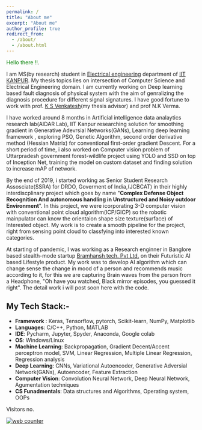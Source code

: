 ```yaml
---
permalink: /
title: "About me"
excerpt: "About me"
author_profile: true
redirect_from: 
  - /about/
  - /about.html
---
```


<span style="color:green">Hello there !!</span>.

I am MS(by research) student in [Electrical engineering](https://www.iitk.ac.in/ee/pg-students-stream-wise-list#caa) department of [IIT KANPUR](https://www.iitk.ac.in/). My thesis topics lies on intersection of Computer Science and Electrical Engineering domain. I am currently working on Deep learning based fault diagnosis of physical system with the aim of genralizing the diagnosis procedure for different signal signatures. I have good fortune to work with  prof. [K S Venkatesh](http://home.iitk.ac.in/~venkats/)(my thesis advisor) and prof N.K Verma.

I have worked around 8 months in Artificial intelligence data analaytics research lab(AIDAR Lab), IIT Kanpur researching solution for smoothing gradient in Generative Adevrsial Networks(GANs), Learning deep learning framework , exploring PSO, Genetic Algorithm, second order derivative method (Hessian Matrix) for conventional first-order gradient Descent. For a short period of time, i also worked on Computer vision problem of Uttarpradesh government forest-wildlife project using YOLO and SSD on top of Inception Net, training the model on custom dataset and finding solution to increase mAP of network.

By the end of 2019, i started working as Senior Student Research Assosciate(SSRA) for DRDO, Goverment of India,(JCBCAT) in their highly interdiscplinary project which goes by name "__Complex Defense Object Recognition And autonomous handling in Unstructured and Noisy outdoor Environment__". In this project, we were icorporating 3-D computer vision with conventional point cloud algorithm(ICP/GICP) so the robotic mainpulator can know the orientaion shape size texture(surface) of Interested object. My work is to create a smooth pipeline for the project, right from sensing point cloud to classfying into interested known categories.

At starting of pandemic, I was working as a Research enginner in Banglore based stealth-mode startup [Bramhansh tech. Pvt Ltd.](https://bramhansh.in/) on their Futuristic AI based Lifestyle product. My work was to develop AI algorithm which can change sense the change in mood of a person and recommends music according to it, for this we are capturing Brain waves from the person from a Headphone, "Oh have you watched, Black mirror episodes, you guessed it right". The detail work i will post soon here with the code. 

## __My Tech Stack:-__ 
- __Framework__ : Keras, Tensorflow, pytorch, Scikit-learn, NumPy, Matplotlib
- __Languages__: C/C++, Python, MATLAB
- __IDE__: Pycharm, Jupyter, Spyder, Anaconda, Google colab
- __OS__: Windows/Linux
- __Machine Learning__: Backpropagation, Gradient Decent/Accent perceptron model, SVM, Linear Regression, Multiple Linear Regression, Regression analysis 
- __Deep Learning__: CNNs, Variational Autoencoder, Generative Adversial Network(GANs), Autoencoder, Feature Extraction
- __Computer Vision__: Convolution Neural Network, Deep Neural Network, Agumentation techniques
- __CS Funadmentals__: Data structures and Algorithms, Operating system, OOPs





Visitors no.
<!-- hitwebcounter Code START -->
<a href="https://www.hitwebcounter.com" target="_blank">
<img src="https://hitwebcounter.com/counter/counter.php?page=7790206&style=0010&nbdigits=6&type=page&initCount=50" title="Free Counter" Alt="web counter"   border="0" /></a>   

<script data-name="BMC-Widget" data-cfasync="false" src="https://cdnjs.buymeacoffee.com/1.0.0/widget.prod.min.js" data-id="vagt" data-description="Support me on Buy me a coffee!" data-message="" data-color="#FF5F5F" data-position="Right" data-x_margin="18" data-y_margin="18"></script>
